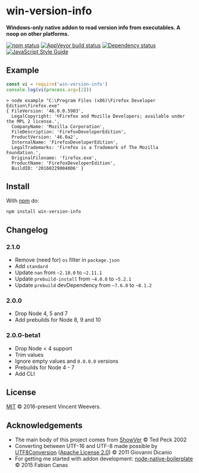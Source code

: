 # win-version-info

**Windows-only native addon to read version info from executables. A noop on other platforms.**

[![npm status](http://img.shields.io/npm/v/win-version-info.svg?style=flat-square)](https://www.npmjs.org/package/win-version-info)
[![AppVeyor build status](https://img.shields.io/appveyor/ci/vweevers/win-version-info.svg?style=flat-square&label=appveyor)](https://ci.appveyor.com/project/vweevers/win-version-info)
[![Dependency status](https://img.shields.io/david/vweevers/win-version-info.svg?style=flat-square)](https://david-dm.org/vweevers/win-version-info)
[![JavaScript Style Guide](https://img.shields.io/badge/code_style-standard-brightgreen.svg)](https://standardjs.com)

## Example

```js
const vi = require('win-version-info')
console.log(vi(process.argv[2]))
```

```
> node example "C:\Program Files (x86)\Firefox Developer Edition\firefox.exe"
{ FileVersion: '46.0.0.5903',
  LegalCopyright: '©Firefox and Mozilla Developers; available under the MPL 2 license.',
  CompanyName: 'Mozilla Corporation',
  FileDescription: 'FirefoxDeveloperEdition',
  ProductVersion: '46.0a2',
  InternalName: 'FirefoxDeveloperEdition',
  LegalTrademarks: 'Firefox is a Trademark of The Mozilla Foundation.',
  OriginalFilename: 'firefox.exe',
  ProductName: 'FirefoxDeveloperEdition',
  BuildID: '20160229004006' }
```

## Install

With [npm](https://npmjs.org) do:

```
npm install win-version-info
```

## Changelog

### 2.1.0

- Remove (need for) `os` filter in `package.json`
- Add `standard`
- Update `nan` from `~2.10.0` to `~2.11.1`
- Update `prebuild-install` from `~4.0.0` to `~5.2.1`
- Update `prebuild` devDependency from `~7.6.0` to `~8.1.2`

### 2.0.0

- Drop Node 4, 5 and 7
- Add prebuilds for Node 8, 9 and 10

### 2.0.0-beta1

- Drop Node < 4 support
- Trim values
- Ignore empty values and `0.0.0.0` versions
- Prebuilds for Node 4 - 7
- Add CLI

## License

[MIT](./LICENSE) © 2016-present Vincent Weevers.

## Acknowledgements

- The main body of this project comes from [ShowVer](http://www.codeproject.com/Articles/2457/ShowVer-exe-command-line-VERSIONINFO-display-progr) © Ted Peck 2002
- Converting between UTF-16 and UTF-8 made possible by  [UTF8Conversion](https://code.msdn.microsoft.com/C-UTF-8-Conversion-Helpers-22c0a664) ([Apache License 2.0](http://spdx.org/licenses/Apache-2.0.html)) © 2011 Giovanni Dicanio
- For getting me started with addon development: [node-native-boilerplate](https://github.com/fcanas/node-native-boilerplate) © 2015 Fabian Canas
